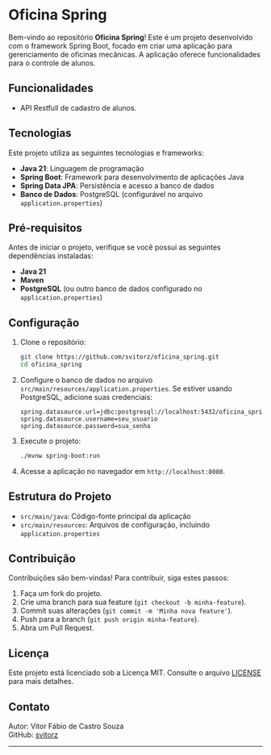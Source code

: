 # Oficina Spring

Bem-vindo ao repositório **Oficina Spring**! Este é um projeto desenvolvido com o framework Spring Boot, focado em criar uma aplicação para gerenciamento de oficinas mecânicas. A aplicação oferece funcionalidades para o controle de alunos.

## Funcionalidades

- API Restfull de cadastro de alunos.
## Tecnologias

Este projeto utiliza as seguintes tecnologias e frameworks:

- **Java 21**: Linguagem de programação
- **Spring Boot**: Framework para desenvolvimento de aplicações Java
- **Spring Data JPA**: Persistência e acesso a banco de dados
- **Banco de Dados**: PostgreSQL (configurável no arquivo `application.properties`)
  
## Pré-requisitos

Antes de iniciar o projeto, verifique se você possui as seguintes dependências instaladas:

- **Java 21**
- **Maven**
- **PostgreSQL** (ou outro banco de dados configurado no `application.properties`)

## Configuração

1. Clone o repositório:

   ```bash
   git clone https://github.com/svitorz/oficina_spring.git
   cd oficina_spring
   ```

2. Configure o banco de dados no arquivo `src/main/resources/application.properties`. Se estiver usando PostgreSQL, adicione suas credenciais:

   ```properties
   spring.datasource.url=jdbc:postgresql://localhost:5432/oficina_spring
   spring.datasource.username=seu_usuario
   spring.datasource.password=sua_senha
   ```

3. Execute o projeto:

   ```bash
   ./mvnw spring-boot:run
   ```

4. Acesse a aplicação no navegador em `http://localhost:8080`.

## Estrutura do Projeto

- `src/main/java`: Código-fonte principal da aplicação
- `src/main/resources`: Arquivos de configuração, incluindo `application.properties`

## Contribuição

Contribuições são bem-vindas! Para contribuir, siga estes passos:

1. Faça um fork do projeto.
2. Crie uma branch para sua feature (`git checkout -b minha-feature`).
3. Commit suas alterações (`git commit -m 'Minha nova feature'`).
4. Push para a branch (`git push origin minha-feature`).
5. Abra um Pull Request.

## Licença

Este projeto está licenciado sob a Licença MIT. Consulte o arquivo [LICENSE](LICENSE) para mais detalhes.

## Contato

Autor: Vitor Fábio de Castro Souza  
GitHub: [svitorz](https://github.com/svitorz)  

--- 

